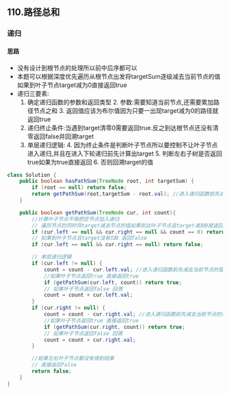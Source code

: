 ## 110.路径总和
### 递归
#### 思路
- 没有设计到根节点的处理所以前中后序都可以
- 本题可以根据深度优先遍历从根节点出发将targetSum逐级减去当前节点的值如果到叶子节点target减为0直接返回true
- 递归三要素:
  1. 确定递归函数的参数和返回类型
     2. 参数:需要知道当前节点,还需要累加路径节点之和
     3. 返回值应该为布尔值因为只要一出现target减为0的路径就返回true
  2. 递归终止条件:当遇到target清零0需要返回true.反之到达根节点还没有清零返回false并回溯target
  3. 单层递归逻辑:
     4. 因为终止条件是判断叶子节点所以要控制不让叶子节点进入递归,并且在进入下轮递归前先计算出target
     5. 判断左右子树是否返回true如果为true直接返回
     6. 否则回溯target的值
```java
class Solution {
    public boolean hasPathSum(TreeNode root, int targetSum) {
        if (root == null) return false;
        return getPathSum(root,targetSum - root.val); //进入递归函数前先减去当前节点的值
    }

    public boolean getPathSum(TreeNode cur, int count){
        //计算叶子节点不用把空节点加入递归
        // 遍历节点的同时将target减去节点的值如果到达叶子节点且target减到0就返回true
        if (cur.left == null && cur.right == null && count == 0) return true;
        // 如果到叶子节点且target没有归0 返回false
        if (cur.left == null && cur.right == null) return false;

        // 单层递归逻辑
        if (cur.left != null) {
            count = count - cur.left.val; //进入递归函数前先减去当前节点的值
            //如果叶子节点返回true 直接返回true
            if (getPathSum(cur.left, count)) return true;
            // 如果叶子节点返回false 回溯
            count = count + cur.left.val;
        }
        if (cur.right != null) {
            count = count - cur.right.val; //进入递归函数前先减去当前节点的值
            //如果叶子节点返回true 直接返回true
            if (getPathSum(cur.right, count)) return true;
            // 如果叶子节点返回false 回溯
            count = count + cur.right.val;
        }

        //如果左右叶子节点都没有得到结果
        // 直接返回false
        return false;
    }
}
```